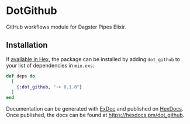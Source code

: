 # DotGithub

GitHub workflows module for Dagster Pipes Elixir.

## Installation

If [available in Hex](https://hex.pm/docs/publish), the package can be installed
by adding `dot_github` to your list of dependencies in `mix.exs`:

```elixir
def deps do
  [
    {:dot_github, "~> 0.1.0"}
  ]
end
```

Documentation can be generated with [ExDoc](https://github.com/elixir-lang/ex_doc)
and published on [HexDocs](https://hexdocs.pm). Once published, the docs can
be found at <https://hexdocs.pm/dot_github>.

